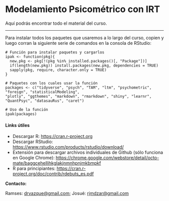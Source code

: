 # Modelamiento Psicométrico con IRT

Aquí podrás encontrar todo el material del curso.
***

Para instalar todos los paquetes que usaremos a lo largo del curso, copien y luego corran la siguiente serie de comandos en la consola de RStudio:

```
# Función para instalar paquetes y cargarlos
ipak <- function(pkg){
  new.pkg <- pkg[!(pkg %in% installed.packages()[, "Package"])]
  if(length(new.pkg)) install.packages(new.pkg, dependencies = TRUE)
  sapply(pkg, require, character.only = TRUE)
}

# Paquetes con los cuales usar la función
packages <- c("tidyverse", "psych", "TAM", "ltm", "psychometric", "foreign", "statisticalModeling", 
"plotly", "ggthemes", "markdown", "rmarkdown", "shiny", "learnr", "QuantPsyc", "datasauRus", "caret")

# Uso de la función
ipak(packages)
```



#### Links útiles

* Descargar R: https://cran.r-project.org
* Descargar RStudio: https://www.rstudio.com/products/rstudio/download/
* Extensión para descargar archivos individuales de Github (sólo funciona en Google Chrome):
https://chrome.google.com/webstore/detail/octo-mate/baggcehellihkglakjnmnhpnjmkbmpkf
* R para principiantes: https://cran.r-project.org/doc/contrib/rdebuts_es.pdf


**Contacto:**

Ramses: drvazque@gmail.com; Josué: rjmdzar@gmail.com
